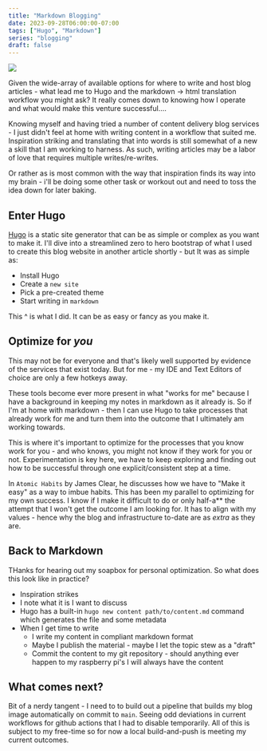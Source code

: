 ```yaml
---
title: "Markdown Blogging"
date: 2023-09-28T06:00:00-07:00
tags: ["Hugo", "Markdown"]
series: "blogging"
draft: false
---
```


![](https://content.bekindchooseviolence.com/markdown-blogging.png)

Given the wide-array of available options for where to write and host blog articles - what lead me to Hugo and the markdown -> html translation workflow you might ask? It really comes down to knowing how I operate and what would make this venture successful.... 

Knowing myself and having tried a number of content delivery blog services - I just didn't feel at home with writing content in a workflow that suited me. Inspiration striking and translating that into words is still somewhat of a new a skill that I am working to harness. As such, writing articles may be a labor of love that requires multiple writes/re-writes.

Or rather as is most common with the way that inspiration finds its way into my brain - i'll be doing some other task or workout out and need to toss the idea down for later baking. 

## Enter Hugo

[Hugo](https://gohugo.io/) is a static site generator that can be as simple or complex as you want to make it. I'll dive into a streamlined zero to hero bootstrap of what I used to create this blog website in another article shortly - but It was as simple as:
- Install Hugo
- Create a `new site`
- Pick a pre-created theme
- Start writing in `markdown`

This ^ is what I did. It can be as easy or fancy as you make it.

## Optimize for _you_

This may not be for everyone and that's likely well supported by evidence of the services that exist today. But for me - my IDE and Text Editors of choice are only a few hotkeys away. 

These tools become ever more present in what "works for me" because I have a background in keeping my notes in markdown as it already is. So if I'm at home with markdown - then I can use Hugo to take processes that already work for me and turn them into the outcome that I ultimately am working towards. 

This is where it's important to optimize for the processes that you know work for you - and who knows, you might not know if they work for you or not. Experimentation is key here, we have to keep exploring and finding out how to be successful through one explicit/consistent step at a time.

In `Atomic Habits` by James Clear, he discusses how we have to "Make it easy" as a way to imbue habits. This has been my parallel to optimizing for my own success. I know if I make it difficult to do or only half-a** the attempt that I won't get the outcome I am looking for. It has to align with my values - hence why the blog and infrastructure to-date are as _extra_ as they are. 

## Back to Markdown

THanks for hearing out my soapbox for personal optimization. So what does this look like in practice?

- Inspiration strikes
- I note what it is I want to discuss
- Hugo has a built-in `hugo new content path/to/content.md` command which generates the file and some metadata
- When I get time to write
    - I write my content in compliant markdown format
    - Maybe I publish the material - maybe I let the topic stew as a "draft"
    - Commit the content to my git repository - should anything ever happen to my raspberry pi's I will always have the content

## What comes next?

Bit of a nerdy tangent - I need to to build out a pipeline that builds my blog image automatically on commit to `main`. Seeing odd deviations in current workflows for github actions that I had to disable temporarily. All of this is subject to my free-time so for now a local build-and-push is meeting my current outcomes. 